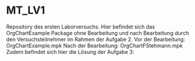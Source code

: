 # MT_LV1
Repository des ersten Laborversuchs. 
Hier befindet sich das OrgChartExample Package ohne Bearbeitung und nach Bearbeitung durch den Versuchsteilnehmer im Rahmen der Aufgabe 2.
Vor der Bearbeitung: OrgChartExample.mpk
Nach der Bearbeitung: OrgChartFStehmann.mpk
Zudem befindet sich hier die Lösung der Aufgabe 3: 
